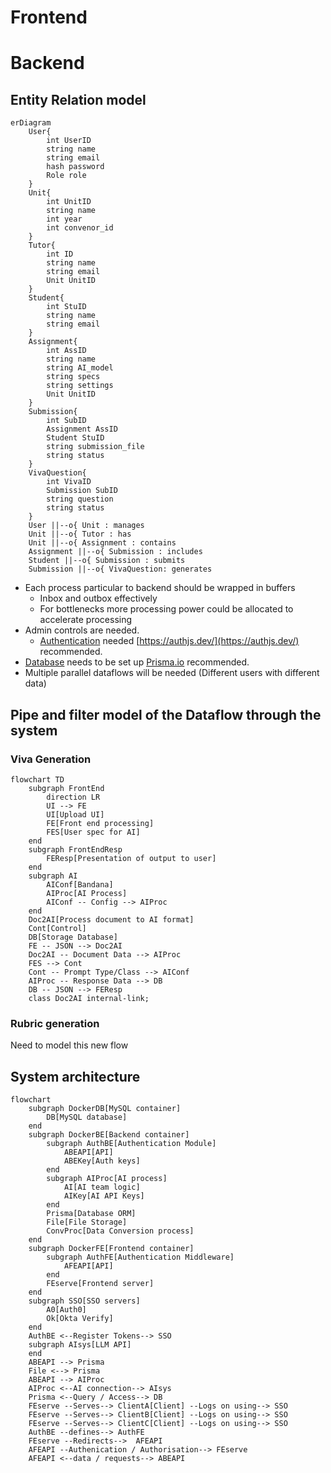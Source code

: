 # Frontend

# Backend

## Entity Relation model

```mermaid
erDiagram
	User{
		int UserID
		string name
		string email
		hash password
		Role role
	}
	Unit{
		int UnitID
		string name
		int year
		int convenor_id
	}
	Tutor{
		int ID
		string name
		string email
		Unit UnitID
	}
	Student{
		int StuID
		string name
		string email
	}
	Assignment{
		int AssID
		string name
		string AI_model
		string specs
		string settings
		Unit UnitID
	}
	Submission{
		int SubID
		Assignment AssID
		Student StuID
		string submission_file
		string status
	}
	VivaQuestion{
		int VivaID
		Submission SubID
		string question
		string status
	}
	User ||--o{ Unit : manages
	Unit ||--o{ Tutor : has
	Unit ||--o{ Assignment : contains
	Assignment ||--o{ Submission : includes
	Student ||--o{ Submission : submits
	Submission ||--o{ VivaQuestion: generates
```


- Each process particular to backend should be wrapped in buffers
	- Inbox and outbox effectively
	- For bottlenecks more processing power could be allocated to accelerate processing
- Admin controls are needed.
	- [Authentication](Authentication.md) needed [https://authjs.dev/](https://authjs.dev/) recommended.
- [Database](Database.md) needs to be set up [Prisma.io](https://www.prisma.io/) recommended.
- Multiple parallel dataflows will be needed (Different users with different data)

## Pipe and filter model of the Dataflow through the system
### Viva Generation
```mermaid
flowchart TD
	subgraph FrontEnd
		direction LR
		UI --> FE
		UI[Upload UI]
		FE[Front end processing]
		FES[User spec for AI]
	end
	subgraph FrontEndResp
		FEResp[Presentation of output to user]
	end
	subgraph AI
		AIConf[Bandana]
		AIProc[AI Process]
		AIConf -- Config --> AIProc
	end
	Doc2AI[Process document to AI format]
	Cont[Control]
	DB[Storage Database]
	FE -- JSON --> Doc2AI
	Doc2AI -- Document Data --> AIProc
	FES --> Cont
	Cont -- Prompt Type/Class --> AIConf
	AIProc -- Response Data --> DB
	DB -- JSON --> FEResp
	class Doc2AI internal-link;
```

### Rubric generation
Need to model this new flow

## System architecture

```mermaid
flowchart
	subgraph DockerDB[MySQL container]
		DB[MySQL database]
	end
	subgraph DockerBE[Backend container]
		subgraph AuthBE[Authentication Module]
			ABEAPI[API]
			ABEKey[Auth keys]
		end
		subgraph AIProc[AI process]
			AI[AI team logic]
			AIKey[AI API Keys]
		end
		Prisma[Database ORM]
		File[File Storage]
		ConvProc[Data Conversion process]
	end
	subgraph DockerFE[Frontend container]
		subgraph AuthFE[Authentication Middleware]
			AFEAPI[API]
		end
		FEserve[Frontend server]
	end
	subgraph SSO[SSO servers]
		A0[Auth0]
		Ok[Okta Verify]
	end
	AuthBE <--Register Tokens--> SSO
	subgraph AIsys[LLM API]
	end
	ABEAPI --> Prisma
	File <--> Prisma
	ABEAPI --> AIProc
	AIProc <--AI connection--> AIsys
	Prisma <--Query / Access--> DB
	FEserve --Serves--> ClientA[Client] --Logs on using--> SSO
	FEserve --Serves--> ClientB[Client] --Logs on using--> SSO
	FEserve --Serves--> ClientC[Client] --Logs on using--> SSO
	AuthBE --defines--> AuthFE
	FEserve --Redirects-->  AFEAPI
	AFEAPI --Authenication / Authorisation--> FEserve
	AFEAPI <--data / requests--> ABEAPI
```